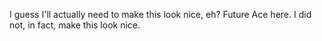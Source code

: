 I guess I'll actually need to make this look nice, eh?
    Future Ace here. I did not, in fact, make this look nice.